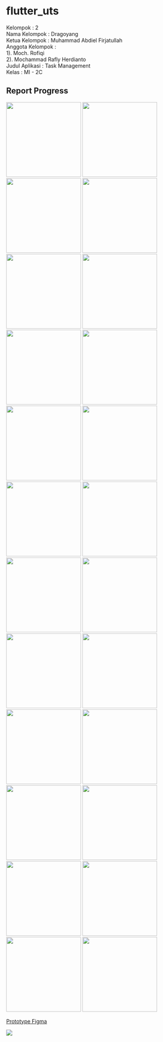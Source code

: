 # flutter_uts

Kelompok : 2 <br>
Nama Kelompok : Dragoyang <br>
Ketua Kelompok : Muhammad Abdiel Firjatullah <br>
Anggota Kelompok : <br>
1). Moch. Rofiqi <br>
2). Mochammad Rafly Herdianto <br>
Judul Aplikasi : Task Management <br>
Kelas : MI - 2C

## Report Progress

<span>
    <img src="assets/pages/2.png" width="200">
</span>
<span>
    <img src="assets/pages/3.png" width="200">
</span>
<span>
    <img src="assets/pages/4.png" width="200">
</span>
<span>
    <img src="assets/pages/5.png" width="200">
</span>
<span>
    <img src="assets/pages/6.png" width="200">
</span>
<span>
    <img src="assets/pages/7.png" width="200">
</span>
<span>
    <img src="assets/pages/8.png" width="200">
</span>
<span>
    <img src="assets/pages/9.png" width="200">
</span>
<span>
    <img src="assets/pages/10.png" width="200">
</span>
<span>
    <img src="assets/pages/11.png" width="200">
</span>
<span>
    <img src="assets/pages/12.png" width="200">
</span>
<span>
    <img src="assets/pages/13.png" width="200">
</span>
<span>
    <img src="assets/pages/14.png" width="200">
</span>
<span>
    <img src="assets/pages/15.png" width="200">
</span>
<span>
    <img src="assets/pages/16.png" width="200">
</span>
<span>
    <img src="assets/pages/17.png" width="200">
</span>
<span>
    <img src="assets/pages/18.png" width="200">
</span>
<span>
    <img src="assets/pages/19.png" width="200">
</span>
<span>
    <img src="assets/pages/20.png" width="200">
</span>
<span>
    <img src="assets/pages/21.png" width="200">
</span>
<span>
    <img src="assets/pages/22.png" width="200">
</span>
<span>
    <img src="assets/pages/23.png" width="200">
</span>
<span>
    <img src="assets/pages/24.png" width="200">
</span>
<span>
    <img src="assets/pages/25.png" width="200">
</span>

<a href="https://www.figma.com/proto/lCaX0iwxY5zFsP26M7WF9o/Untitled?node-id=46%3A22&scaling=scale-down&page-id=0%3A1&starting-point-node-id=46%3A2">Prototype Figma</a>

<span>
    <img src="assets/pages/figma.png">
</span>
